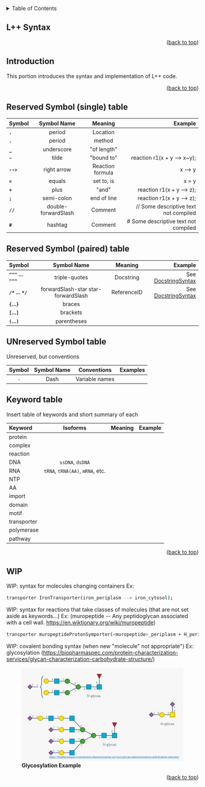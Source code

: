 <!-- TABLE OF CONTENTS -->
<details>
  <summary>Table of Contents</summary>
  <ol>
    <li><a href="#03-L++-Syntax">L++ Syntax</a>
        <ul>
            <li><a href="#Introduction">Introduction</a></li> 
        </ul>
    </li>
    <li><a href="#Symbol-table">Symbol table</a></li> 
    <li><a href="#Keyword-table">Keyword table</a></li> 
    <li><a href="#WIP">Works In Progress</a></li>     
  </ol>
</details>


<!-- L++ Syntax -->
## L++ Syntax

<p align="right">(<a href="#top">back to top</a>)</p>

<!-- Introduction -->
## Introduction

This portion introduces the syntax and implementation of L++ code. 

<p align="right">(<a href="#top">back to top</a>)</p>

<!-- Symbol Table -->
## Reserved Symbol (single) table

|Symbol| Symbol Name |Meaning| Example|
|:-----|:---:|:---:|-------:|
|  **`.`** | period  |Location|       | 
|  **`.`** | period  | method |       | 
|  **`_`** | underscore | "of length" |  | 
| **`~`** | tilde | "bound to" | reaction r1(x + y --> x~y);     |
| **`-->`** | right arrow | Reaction formula| x --> y|
| **`=`** | equals | set to, is|  x = y|
| **`+`** | plus | "and" | reaction r1(x + y --> z); |
| **`;`** | semi-colon| end of line| reaction r1(x + y --> z);|
| **`//`** | double-forwardSlash | Comment | // Some descriptive text not compiled | 
| **`#`** | hashtag | Comment | # Some descriptive text not compiled | 

<!-- Symbol Table -->
## Reserved Symbol (paired) table

|Symbol| Symbol Name |Meaning| Example|
|:-----|:---:|:---:|-------:|
| **`"""` ... `"""`** | triple-quotes | Docstring| See [DocstringSyntax](./DocstringSyntax/)|
| **`/*` ... `*/`**   | forwardSlash-star star-forwardSlash | ReferenceID | See [DocstringSyntax](./DocstringSyntax/) |
| **`{`...`}`** | braces | | | 
| **`[`...`]`** | brackets | | |  
| **`(`...`)`** | parentheses | | |

## UNreserved Symbol table
Unreserved, but conventions

|Symbol|Symbol Name|Conventions| Examples |  
|:----:|:---------:|-------|----| 
| `-`    | Dash |Variable names |  | 


<!-- Keyword Table -->
## Keyword table

Insert table of keywords and short summary of each

|Keyword| Isoforms |Meaning| Example|
|:-----|:---:|:---:|-------:|
protein| | | |
complex| | | |
reaction|| | |
DNA| `ssDNA`, `dsDNA` | | |
RNA | `tRNA`, `tRNA(AA)`, `mRNA`, etc. | 
NTP| | | |
AA| | | |
import| | | |
domain| | | | 
motif | | | |
transporter| | | |
polymerase| | | |
pathway| | | | 


<p align="right">(<a href="#top">back to top</a>)</p>

<!-- WIP -->
## WIP

WIP: syntax for molecules changing containers
Ex:
```sh
transporter IronTransporter(iron_periplasm --> iron_cytosol);
```

WIP: syntax for reactions that take classes of molecules (that are not set aside as keywords…)
Ex: (muropeptide -- Any peptidoglycan associated with a cell wall. https://en.wiktionary.org/wiki/muropeptide)

```sh
transporter muropeptideProtonSymporter(<muropeptide>_periplasm + H_periplasm --> <muropeptide>_cytosol + H_cytosol);
```

WIP: covalent bonding syntax (when new "molecule" not appropriate")
Ex: glycosylation (https://biopharmaspec.com/protein-characterization-services/glycan-characterization-carbohydrate-structure/)

<figure>
  <img src="./img/glycosylation.png", width = "720">
  <figcaption><b>Glycosylation Example</b></figcaption>
</figure>

<p align="right">(<a href="#top">back to top</a>)</p>


